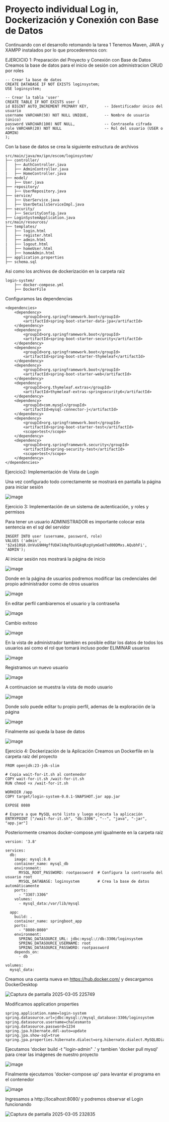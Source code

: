 
# Proyecto individual Log in, Dockerización y Conexión con Base de Datos

Continuando con el desarrollo retomando la tarea 1
Tenemos Maven, JAVA y XAMPP instalados por lo que procederemos con:

EJERCICIO 1: Preparación del Proyecto y Conexión con Base de Datos
Creamos la base de datos para el inicio de sesión con administracion CRUD por roles

    -- Crear la base de datos
    CREATE DATABASE IF NOT EXISTS loginsystem;
    USE loginsystem;

    -- Crear la tabla 'user'
    CREATE TABLE IF NOT EXISTS user (
    id BIGINT AUTO_INCREMENT PRIMARY KEY,       -- Identificador único del usuario
    username VARCHAR(50) NOT NULL UNIQUE,       -- Nombre de usuario (único)
    password VARCHAR(100) NOT NULL,             -- Contraseña cifrada
    role VARCHAR(20) NOT NULL                   -- Rol del usuario (USER o ADMIN)
    );

Con la base de datos se crea la siguiente estructura de archivos

    src/main/java/mx/ipn/escom/loginsystem/
    ├── controller/
    │   ├── AuthController.java
    │   ├── AdminController.java
    |   ├── HomeController.java
    ├── model/
    │   ├── User.java
    ├── repository/
    │   ├── UserRepository.java
    ├── service/
    │   ├── UserService.java
    │   ├── UserDetailsServiceImpl.java
    ├── security/
    │   ├── SecurityConfig.java
    ├── LoginSystemApplication.java
    src/main/resources/
    ├── templates/
    │   ├── login.html
    │   ├── register.html
    │   ├── admin.html
    |   ├── logout.html
    │   ├── homeUser.html
    │   ├── homeAdmin.html
    ├── application.properties
    ├── schema.sql

Asi como los archivos de dockerización en la carpeta raíz

    login-system/
        ├── docker-compose.yml
        ├── DockerFile

Configuramos las dependencias

    <dependencies>
		<dependency>
			<groupId>org.springframework.boot</groupId>
			<artifactId>spring-boot-starter-data-jpa</artifactId>
		</dependency>
		<dependency>
			<groupId>org.springframework.boot</groupId>
			<artifactId>spring-boot-starter-security</artifactId>
		</dependency>
		<dependency>
			<groupId>org.springframework.boot</groupId>
			<artifactId>spring-boot-starter-thymeleaf</artifactId>
		</dependency>
		<dependency>
			<groupId>org.springframework.boot</groupId>
			<artifactId>spring-boot-starter-web</artifactId>
		</dependency>
		<dependency>
			<groupId>org.thymeleaf.extras</groupId>
			<artifactId>thymeleaf-extras-springsecurity6</artifactId>
		</dependency>
		<dependency>
        	<groupId>com.mysql</groupId>
        	<artifactId>mysql-connector-j</artifactId>
    	</dependency>
		<dependency>
			<groupId>org.springframework.boot</groupId>
			<artifactId>spring-boot-starter-test</artifactId>
			<scope>test</scope>
		</dependency>
		<dependency>
			<groupId>org.springframework.security</groupId>
			<artifactId>spring-security-test</artifactId>
			<scope>test</scope>
		</dependency>
	</dependencies>

Ejercicio2: Implementación de Vista de Login

 Una vez configurado todo correctamente se mostrará en pantalla la página para iniciar sesión
 
 ![image](https://github.com/user-attachments/assets/779a843d-6438-4f33-be2f-d4ea3f3a339d)

Ejercicio 3: Implementación de un sistema de autenticación, y roles y permisos

Para tener un usuario ADMINISTRADOR es importante colocar esta sentencia en el sql del servidor
    
    INSERT INTO user (username, password, role)
    VALUES ('admin', '$2a$10$8.UnVuG9HHgffUDAlk8qfOuVGkqRzgVymGe07xd00DMxs.AQubhFi', 'ADMIN');

Al iniciar sesión nos mostrará la página de inicio

![image](https://github.com/user-attachments/assets/15098053-dc64-4d89-8fdf-1620c55eb4e6)

Donde en la página de usuarios podremos modificar las credenciales del propio administrador como de otros usuarios

![image](https://github.com/user-attachments/assets/fe7e2569-1f2b-4687-be1d-a347647f3a84)

En editar perfil cambiaremos el usuario y la contraseña

![image](https://github.com/user-attachments/assets/151db397-d0f6-4c20-8bec-35d6de0910f8)

Cambio exitoso

![image](https://github.com/user-attachments/assets/99c70aff-77de-4526-968b-0760b5af48a0)

En la vista de administrador tambien es posible editar los datos de todos los usuarios asi como el rol que tomará incluso poder ELIMINAR usuarios

![image](https://github.com/user-attachments/assets/16cddbfa-fc80-40a3-a622-d5bd74628f42)

Registramos un nuevo usuario

![image](https://github.com/user-attachments/assets/ec4ef89b-9524-454c-bb8c-ace1362cc27a)

A continuacion se muestra la vista de modo usuario

![image](https://github.com/user-attachments/assets/a6a6894e-e16b-4cd0-b2b9-ca62cc1b384b)

Donde solo puede editar tu propio perfil, ademas de la exploración de la página

![image](https://github.com/user-attachments/assets/0f3103e1-7dfb-4e0b-a8ff-1bdf76f452b5)

Finalmente así queda la base de datos

![image](https://github.com/user-attachments/assets/95784255-e0a1-4b7d-93bc-ff6b96891a5b)


Ejercicio 4: Dockerización de la Aplicación
Creamos un Dockerfile en la carpeta raíz del proyecto
		
  	FROM openjdk:23-jdk-slim
   
	# Copia wait-for-it.sh al contenedor
	COPY wait-for-it.sh /wait-for-it.sh
	RUN chmod +x /wait-for-it.sh
	
	WORKDIR /app
	COPY target/login-system-0.0.1-SNAPSHOT.jar app.jar
	
	EXPOSE 8080
	
	# Espera a que MySQL esté listo y luego ejecuta la aplicación
	ENTRYPOINT ["/wait-for-it.sh", "db:3306", "--", "java", "-jar", "app.jar"]

Posteriormente creamos docker-compose.yml igualmente en la carpeta raíz

	version: '3.8'

	services:
	  db:
	    image: mysql:8.0
	    container_name: mysql_db
	    environment:
	      MYSQL_ROOT_PASSWORD: rootpassword  # Configura la contraseña del usuario root
	      MYSQL_DATABASE: loginsystem        # Crea la base de datos automáticamente
	    ports:
	      - "3307:3306"
	    volumes:
	      - mysql_data:/var/lib/mysql
	
	  app:
	    build: .
	    container_name: springboot_app
	    ports:
	      - "8080:8080"
	    environment:
	      SPRING_DATASOURCE_URL: jdbc:mysql://db:3306/loginsystem
	      SPRING_DATASOURCE_USERNAME: root
	      SPRING_DATASOURCE_PASSWORD: rootpassword
	    depends_on:
	      - db
	
	volumes:
	  mysql_data:

Creamos una cuenta nueva en https://hub.docker.com/ y descargamos DockerDesktop

![Captura de pantalla 2025-03-05 225749](https://github.com/user-attachments/assets/a5ad3412-0aeb-4a89-b6c3-f2a85eb9d37e)

Modificamos application properties

	spring.application.name=login-system
	spring.datasource.url=jdbc:mysql://mysql_database:3306/loginsystem
	spring.datasource.username=chalesmanto
	spring.datasource.password=1234
	spring.jpa.hibernate.ddl-auto=update
	spring.jpa.show-sql=true
	spring.jpa.properties.hibernate.dialect=org.hibernate.dialect.MySQL8Dialect

Ejecutamos 'docker build -t "login-admin" .' y tambien 'docker pull mysql' para crear las imágenes de nuestro proyecto

![image](https://github.com/user-attachments/assets/08ec60a2-3fcb-402c-9548-e795a44d7072)


Finalmente ejecutamos 'docker-compose up' para levantar el programa en el contenedor
   
![image](https://github.com/user-attachments/assets/31b4a489-2bd5-413d-ba30-e3b2f47b1e0e)

Ingresamos a http://localhost:8080/ y podremos observar el Login funcionando

![Captura de pantalla 2025-03-05 232835](https://github.com/user-attachments/assets/baff3397-3076-4dc3-bded-6dee9664d402)
